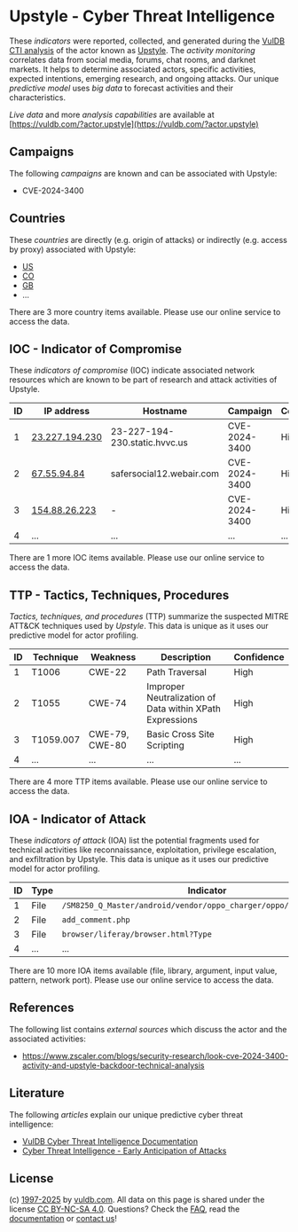 # Upstyle - Cyber Threat Intelligence

These _indicators_ were reported, collected, and generated during the [VulDB CTI analysis](https://vuldb.com/?kb.cti) of the actor known as [Upstyle](https://vuldb.com/?actor.upstyle). The _activity monitoring_ correlates data from social media, forums, chat rooms, and darknet markets. It helps to determine associated actors, specific activities, expected intentions, emerging research, and ongoing attacks. Our unique _predictive model_ uses _big data_ to forecast activities and their characteristics.

_Live data_ and more _analysis capabilities_ are available at [https://vuldb.com/?actor.upstyle](https://vuldb.com/?actor.upstyle)

## Campaigns

The following _campaigns_ are known and can be associated with Upstyle:

* CVE-2024-3400

## Countries

These _countries_ are directly (e.g. origin of attacks) or indirectly (e.g. access by proxy) associated with Upstyle:

* [US](https://vuldb.com/?country.us)
* [CO](https://vuldb.com/?country.co)
* [GB](https://vuldb.com/?country.gb)
* ...

There are 3 more country items available. Please use our online service to access the data.

## IOC - Indicator of Compromise

These _indicators of compromise_ (IOC) indicate associated network resources which are known to be part of research and attack activities of Upstyle.

ID | IP address | Hostname | Campaign | Confidence
-- | ---------- | -------- | -------- | ----------
1 | [23.227.194.230](https://vuldb.com/?ip.23.227.194.230) | 23-227-194-230.static.hvvc.us | CVE-2024-3400 | High
2 | [67.55.94.84](https://vuldb.com/?ip.67.55.94.84) | safersocial12.webair.com | CVE-2024-3400 | High
3 | [154.88.26.223](https://vuldb.com/?ip.154.88.26.223) | - | CVE-2024-3400 | High
4 | ... | ... | ... | ...

There are 1 more IOC items available. Please use our online service to access the data.

## TTP - Tactics, Techniques, Procedures

_Tactics, techniques, and procedures_ (TTP) summarize the suspected MITRE ATT&CK techniques used by _Upstyle_. This data is unique as it uses our predictive model for actor profiling.

ID | Technique | Weakness | Description | Confidence
-- | --------- | -------- | ----------- | ----------
1 | T1006 | CWE-22 | Path Traversal | High
2 | T1055 | CWE-74 | Improper Neutralization of Data within XPath Expressions | High
3 | T1059.007 | CWE-79, CWE-80 | Basic Cross Site Scripting | High
4 | ... | ... | ... | ...

There are 4 more TTP items available. Please use our online service to access the data.

## IOA - Indicator of Attack

These _indicators of attack_ (IOA) list the potential fragments used for technical activities like reconnaissance, exploitation, privilege escalation, and exfiltration by Upstyle. This data is unique as it uses our predictive model for actor profiling.

ID | Type | Indicator | Confidence
-- | ---- | --------- | ----------
1 | File | `/SM8250_Q_Master/android/vendor/oppo_charger/oppo/oppo_charger.c` | High
2 | File | `add_comment.php` | High
3 | File | `browser/liferay/browser.html?Type` | High
4 | ... | ... | ...

There are 10 more IOA items available (file, library, argument, input value, pattern, network port). Please use our online service to access the data.

## References

The following list contains _external sources_ which discuss the actor and the associated activities:

* https://www.zscaler.com/blogs/security-research/look-cve-2024-3400-activity-and-upstyle-backdoor-technical-analysis

## Literature

The following _articles_ explain our unique predictive cyber threat intelligence:

* [VulDB Cyber Threat Intelligence Documentation](https://vuldb.com/?kb.cti)
* [Cyber Threat Intelligence - Early Anticipation of Attacks](https://www.scip.ch/en/?labs.20201022)

## License

(c) [1997-2025](https://vuldb.com/?kb.changelog) by [vuldb.com](https://vuldb.com/?kb.about). All data on this page is shared under the license [CC BY-NC-SA 4.0](https://creativecommons.org/licenses/by-nc-sa/4.0/). Questions? Check the [FAQ](https://vuldb.com/?kb.faq), read the [documentation](https://vuldb.com/?kb) or [contact us](https://vuldb.com/?contact)!

